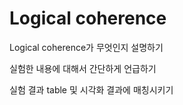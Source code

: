 # Logical coherence

Logical coherence가 무엇인지 설명하기

실험한 내용에 대해서 간단하게 언급하기

실험 결과 table 및 시각화 결과에 매칭시키기
